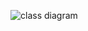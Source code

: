 ![class diagram](https://user-images.githubusercontent.com/81506807/114916801-d7c56480-9e42-11eb-9e61-6010fd700c36.png)
